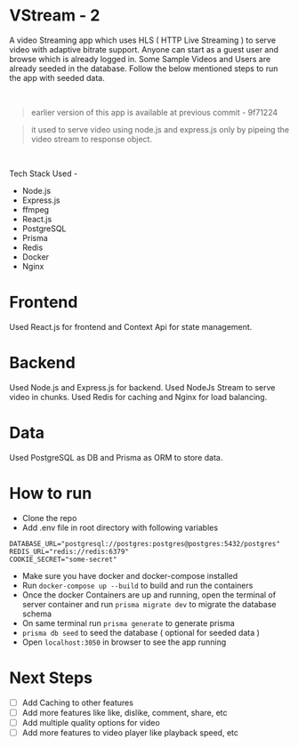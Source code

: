 # VStream - 2 
A video Streaming app which uses HLS ( HTTP Live Streaming ) to serve video with adaptive bitrate support.
Anyone can start as a guest user and browse which is already logged in.
Some Sample Videos and Users are already seeded in the database.
Follow the below mentioned steps to run the app with seeded data.


<br>
<blockquote><p>
 earlier version of this app is available at previous commit - 9f71224
</p></blockquote>
<blockquote><p>
 it used to serve video using node.js and express.js only by pipeing the video stream to response object.
</p></blockquote>
<br>



Tech Stack Used -

- Node.js
- Express.js
- ffmpeg
- React.js
- PostgreSQL
- Prisma
- Redis
- Docker
- Nginx


# Frontend
Used React.js for frontend and Context Api for state management.

# Backend
Used Node.js and Express.js for backend. 
Used NodeJs Stream to serve video in chunks.
Used Redis for caching and Nginx for load balancing.

# Data
Used PostgreSQL as DB and Prisma as ORM to store data.


# How to run
- Clone the repo
- Add .env file in root directory with following variables
```
DATABASE_URL="postgresql://postgres:postgres@postgres:5432/postgres"
REDIS_URL="redis://redis:6379"
COOKIE_SECRET="some-secret"
```
- Make sure you have docker and docker-compose installed
- Run `docker-compose up --build` to build and run the containers
- Once the docker Containers are up and running, open the terminal of server container and run `prisma migrate dev` to migrate the database schema
- On same terminal run `prisma generate` to generate prisma 
-  `prisma db seed` to seed the database ( optional for seeded data )
- Open `localhost:3050` in browser to see the app running


# Next Steps

- [ ] Add Caching to other features
- [ ] Add more features like like, dislike, comment, share, etc
- [ ] Add multiple quality options for video
- [ ] Add more features to video player like playback speed, etc